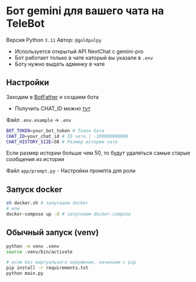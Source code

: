 # Бот gemini для вашего чата на TeleBot
Версия Python `3.11`
Автор: `@goldpulpy`

- Используется открытый API NextChat с gemini-pro 
- Бот работает только в чате каторый вы указали в `.env`
- Боту нужно выдать админку в чате

## Настройки
Заходим в [BotFather](https://t.me/BotFather) и создаем бота
- Получить CHAT_ID можно [тут](https://t.me/username_to_id_bot)


Файл `.env.example` -> `.env`

```bash
BOT_TOKEN=your_bot_token # Токен бота
CHAT_ID=your_chat_id # ID чата | -100000000000
CHAT_HISTORY_SIZE=50 # Размер истории чата
```
Если размер истории больше чем 50, то будут удаляться самые старые сообщения из истории


Файл `app/prompt.py` - Настройки промпта для роли

## Запуск docker
```bash
sh docker.sh # запускаем docker
# или
docker-compose up -d # запускаем docker-compose

```

## Обычный запуск (venv)
```bash
python -m venv .venv
source .venv/bin/activate

# если без виртуального окружения, начинаем с pip
pip install -r requirements.txt
python main.py
```